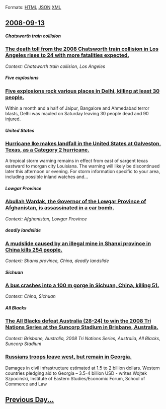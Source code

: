 
Formats: [HTML](2008/09/13/index.html)  [JSON](2008/09/13/index.json)  [XML](2008/09/13/index.xml)  

## [2008-09-13](/news/2008/09/13/index.md)

##### Chatsworth train collision
### [ The death toll from the 2008 Chatsworth train collision in Los Angeles rises to 24 with more fatalities expected. ](/news/2008/09/13/the-death-toll-from-the-2008-chatsworth-train-collision-in-los-angeles-rises-to-24-with-more-fatalities-expected.md)
_Context: Chatsworth train collision, Los Angeles_

##### Five explosions
### [ Five explosions rock various places in Delhi, killing at least 30 people. ](/news/2008/09/13/five-explosions-rock-various-places-in-delhi-killing-at-least-30-people.md)
Within a month and a half of Jaipur, Bangalore and Ahmedabad terror blasts, Delhi was mauled on Saturday leaving 30 people dead and 90 injured.

##### United States
### [ Hurricane Ike makes landfall in the United States at Galveston, Texas, as a Category 2 hurricane. ](/news/2008/09/13/hurricane-ike-makes-landfall-in-the-united-states-at-galveston-texas-as-a-category-2-hurricane.md)
A tropical storm warning remains in effect from east of sargent texas eastward to morgan city Louisiana. The warning will likely be discontinued later this afternoon or evening. For storm information specific to your area, including possible inland watches and...

##### Lowgar Province
### [ Abullah Wardak, the Governor of the Lowgar Province of Afghanistan, is assassinated in a car bomb. ](/news/2008/09/13/abullah-wardak-the-governor-of-the-lowgar-province-of-afghanistan-is-assassinated-in-a-car-bomb.md)
_Context: Afghanistan, Lowgar Province_

##### deadly landslide
### [ A mudslide caused by an illegal mine in Shanxi province in China kills 254 people. ](/news/2008/09/13/a-mudslide-caused-by-an-illegal-mine-in-shanxi-province-in-china-kills-254-people.md)
_Context: Shanxi province, China, deadly landslide_

##### Sichuan
### [ A bus crashes into a 100 m gorge in Sichuan, China, killing 51. ](/news/2008/09/13/a-bus-crashes-into-a-100-m-gorge-in-sichuan-china-killing-51.md)
_Context: China, Sichuan_

##### All Blacks
### [ The All Blacks defeat Australia (28-24) to win the 2008 Tri Nations Series at the Suncorp Stadium in Brisbane, Australia. ](/news/2008/09/13/the-all-blacks-defeat-australia-28a24-to-win-the-2008-tri-nations-series-at-the-suncorp-stadium-in-brisbane-australia.md)
_Context: Brisbane, Australia, 2008 Tri Nations Series, Australia, All Blacks, Suncorp Stadium_

##### 
### [ Russians troops leave west, but remain in Georgia. ](/news/2008/09/13/russians-troops-leave-west-but-remain-in-georgia.md)
Damages in civil infrastructure estimated at 1.5 to 2 billion dollars. Western countries pledging aid to Georgia – 3.5-4 billion USD - writes Wojtek Szpociński, Institute of Eastern Studies/Economic Forum, School of Commerce and Law

## [Previous Day...](/news/2008/09/12/index.md)

